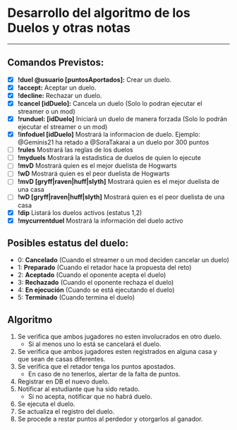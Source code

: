 # Desarrollo del algoritmo de los Duelos y otras notas
-------

## Comandos Previstos:
- [x] **!duel @usuario [puntosAportados]:**  Crear un duelo.
- [x] **!accept:** Aceptar un duelo.
- [x] **!decline:** Rechazar un duelo.
- [x] **!cancel [idDuelo]:** Cancela un duelo (Solo lo podran ejecutar el streamer o un mod)
- [x] **!runduel: [idDuelo]** Iniciará un duelo de manera forzada (Solo lo podrán ejecutar el streamer o un mod)
- [x] **!infoduel [idDuelo]** Mostrará la informacion de duelo. Ejemplo: @Geminis21 ha retado a @SoraTakarai a un duelo por 300 puntos
- [ ] **!rules** Mostrará las reglas de los duelos
- [ ] **!myduels** Mostrará la estadistica de duelos de quien lo ejecute
- [ ] **!mvD** Mostrará quien es el mejor duelista de Hogwarts
- [ ] **!wD** Mostrará quien es el peor duelista de Hogwarts
- [ ] **!mvD [gryff|raven|huff|slyth]** Mostrará quien es el mejor duelista de una casa
- [ ] **!wD [gryff|raven|huff|slyth]** Mostrará quien es el peor duelista de una casa
- [x] **!dip** Listará los duelos activos (estatus 1,2)
- [x] **!mycurrentduel** Mostrará la información del duelo activo

## Posibles estatus del duelo:
* 0: **Cancelado** (Cuando el streamer o un mod deciden cancelar un duelo)
* 1: **Preparado** (Cuando el retador hace la propuesta del reto)
* 2: **Aceptado** (Cuando el oponente acepta el duelo)
* 3: **Rechazado** (Cuando el oponente rechaza el duelo)
* 4: **En ejecución** (Cuando se está ejecutando el duelo)
* 5: **Terminado** (Cuando termina el duelo)


## Algoritmo
1. Se verifica que ambos jugadores no esten involucrados en otro duelo.
    - Si al menos uno lo está se cancelará el duelo.
2. Se verifica que ambos jugadores esten registrados en alguna casa y que sean de casas diferentes.
3. Se verifica que el retador tenga los puntos apostados.
    - En caso de no tenerlos, alertar de la falta de puntos.
4. Registrar en DB el nuevo duelo.
5. Notificar al estudiante que ha sido retado.
    - Si no acepta, notificar que no habrá duelo.
6. Se ejecuta el duelo.
7. Se actualiza el registro del duelo.
8. Se procede a restar puntos al perdedor y otorgarlos al ganador.

 

    


